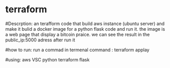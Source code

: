 # terraform
#Descrption:
an terafform code that build aws instance (ubuntu server) and make it bulid a docker image for a python flask code and run it.
the image is a web page that display a bitcoin praice.
we can see the result in the public_ip:5000 adress after run it

#how to run: 
run a commad in termenal
command : terraform applay

#using:
aws
VSC
python
terraform
flask
